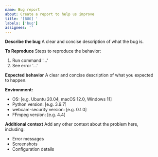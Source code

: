 ```yaml
---
name: Bug report
about: Create a report to help us improve
title: '[BUG] '
labels: ['bug']
assignees: ''
---
```


**Describe the bug**
A clear and concise description of what the bug is.

**To Reproduce**
Steps to reproduce the behavior:
1. Run command '...'
2. See error '...'

**Expected behavior**
A clear and concise description of what you expected to happen.

**Environment:**
 - OS: [e.g. Ubuntu 20.04, macOS 12.0, Windows 11]
 - Python version: [e.g. 3.9.7]
 - webcam-security version: [e.g. 0.1.0]
 - FFmpeg version: [e.g. 4.4]

**Additional context**
Add any other context about the problem here, including:
- Error messages
- Screenshots
- Configuration details 